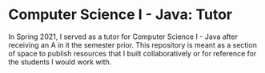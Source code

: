 # Computer Science I - Java: Tutor

In Spring 2021, I served as a tutor for Computer Science I - Java after receiving an A in it the semester prior. This 
repository is meant as a section of space to publish resources that I built collaboratively or for reference for the 
students I would work with.